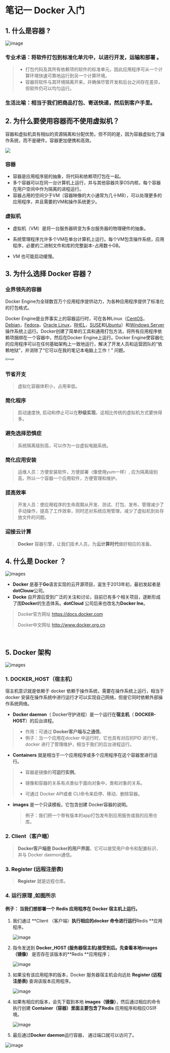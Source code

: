 # 笔记一 Docker 入门

## 1. 什么是容器 ?

![image](./../../../statics/images/docker/container-what-is-container.png)

### 专业术语：将软件打包到标准化单元中，以进行开发，运输和部署 。

> - 打包代码及其所有依赖项的软件的标准单元，因此应用程序可从一个计算环境快速可靠地运行到另一个计算环境。
> - 容器将软件与其环境隔离开来，并确保尽管开发和后台之间存在差异，但软件仍可以均匀运行。



### 生活比喻：相当于我们把商品打包、寄送快递，然后到客户手里。



## 2. 为什么要使用容器而不使用虚拟机？

容器和虚拟机具有相似的资源隔离和分配优势。但不同的是，因为容器虚拟化了操作系统，而不是硬件。容器更加便携和高效。

![](./../../../statics/images/docker/docker_containt_compose_vm.png)

### 容器

- 容器是应用程序层的抽象，将代码和依赖项打包在一起。
- 多个容器可以在同一台计算机上运行，并与其他容器共享OS内核，每个容器在用户空间中作为隔离的进程运行。
- 容器占用的空间少于VM（容器映像的大小通常为几十MB），可以处理更多的应用程序，并且需要的VM和操作系统更少。

### 虚拟机

- 虚拟机（VM）是将一台服务器转变为多台服务器的物理硬件的抽象。

- 系统管理程序允许多个VM在单台计算机上运行。每个VM包含操作系统，应用程序，必要的二进制文件和库的完整副本-占用数十GB。

- VM 也可能启动缓慢。

  

## 3.  为什么选择 Docker 容器？

### 业界领先的容器

Docker Engine为全球数百万个应用程序提供动力，为各种应用程序提供了标准化的打包格式。

Docker Engine是业界事实上的容器运行时，可在各种Linux（[CentOS](https://hub.docker.com/editions/community/docker-ce-server-centos)，[Debian](https://hub.docker.com/editions/community/docker-ce-server-debian)，[Fedora](https://hub.docker.com/editions/community/docker-ce-server-fedora)，[Oracle Linux](https://hub.docker.com/editions/enterprise/docker-ee-server-oraclelinux)，[RHEL](https://hub.docker.com/editions/enterprise/docker-ee-server-rhel)，[SUSE](https://hub.docker.com/editions/enterprise/docker-ee-server-sles)和[Ubuntu](https://hub.docker.com/editions/community/docker-ce-server-ubuntu)）和[Windows Server](https://hub.docker.com/editions/enterprise/docker-ee-server-windows)操作系统上运行。Docker创建了简单的工具和通用打包方法，将所有应用程序依赖项捆绑在一个容器中，然后在Docker Engine上运行。Docker Engine使容器化的应用程序可以在任何基础架构上一致地运行，解决了开发人员和运营团队的“依赖地狱”，并消除了“它可以在我的笔记本电脑上工作！” 问题。

<img src="./../../../statics/images/docker/Docker-Website-2018-Diagrams-071918-V5_a-Docker-Engine-page-first-panel.png" alt="image" style="zoom:50%;" />

## 

### 节省开支

> 虚拟化容器体积小，占用率低。

### 简化程序

> 启动速度快, 启动和停止可以在**秒级实现**，这相比传统的虚拟机方式要快得多。

### 避免选择恐惧症

> 系统隔离级别高，可以作为一台虚拟电脑系统。

### 简化应用安装

> 运维人员：方便安装软件，方便部署（像使用yum一样）,  应为隔离级别高，所以一个容器一个应用软件，方便管理和维护。

### 提高效率

> 开发人员：使应用程序的生命周期从开发、测试、打包、发布、管理减少了手动操作，提高了工作效率，同时还对系统应用管理，减少了虚拟机到处存放文件的问题。

### 迎接云计算

> **Docker** 容器引擎，让我们技术人员，为**云计算时代**做好相应的准备。



## 4. 什么是 Docker ？

![images](./../../../statics/images/docker/logo.jpg)

- **Docker** 是基于**Go**语言实现的云开源项目，诞生于2013年初，最初发起者是**dotClouw**公司。
- **Docke** 自开源后受到广泛的关注和讨论，目前已有多个相关项目，逐断形成了围**Docker**的生态体系。**dotCloud** 公司后来也改名为**Docker Ine**。
  
> Docker官方网址 https://docs.docker.com 
>
> Docker中文网址 http://www.docker.org.cn

&nbsp;

## 5. Docker 架构

![images](./../../../statics/images/docker/docker-01.jpg)



### 1. DOCKER_HOST（宿主机）

宿主机意识就是依赖于 docker 依赖于操作系统，需要在操作系统上运行，相当于docker 安装在操作系统中进行运行才可以实现自己网络，但是它同时依赖外部操作系统网络。

-  **Docker daemon**（ Docker守护进程）是一个运行在**宿主机**（ **DOCKER-HOST**）的后台进程。

  > - 作用：可通过 **Docker客户端与之通信**。
  > - 例子：当一个应用在docker 中运行时，它也具有对应的PID 进行号，docker 进行了管理维护，相当于我们的后台进程运行。

  

-  **Containers**  就是相当于一个应用程序或多个应用程序在这个容器里进行运行。

  > - 容器是镜像的**可运行实例**。
  >
  > - 镜像和容器的关系有点类似于面向对象中，类和对象的关系。
  >
  > - 可通过 Docker API或者 CLI命令来启停、移动、删除容器。

  

- **images** 是一个只读模板，它包含创建 Docker容器的说明。

  > 例子：我们把一个带有版本的app打包发布到应用服务或我的应用仓库。

  

### 2. Client（客户端）

> **Docker客户端是 Docker的用户界面**，它可以接受用户命令和配置标识，并与 Docker daemon通信。



### 3. Register (远程注册表)

> **Register** 就是远程仓库。



### 4. 运行原理 ,如图所示

#### 例子： 当我们想部署一个 Redis 应用程序在 Docker 宿主机上运行。

1. 我们通过 **Client （客户端）**执行相应的docker 命令进行运行**Redis **应用程序。

   ![image](./../../../statics/images/docker/pocess_05.png)

   

2. 指令发送到 **Docker_HOST (服务器宿主机)**接受到后。先查看本地**images（镜像）** 是否存在该版本的**Redis **应用程序；

   ![image](./../../../statics/images/docker/pocess_01.png)

3. 如果没有该应用程序的版本，Docker 服务器宿主机会向远处 **Register (远程注册表)** 查询该版本应用程序。

   ![image](./../../../statics/images/docker/pocess_02.png)

4. 如果有相应的版本，会先下载到本地 **images（镜像）**，然后通过相应的命令执行创建 **Container（容器）**里面主要包含了**Redis** 应用程序和相应OS环境。

   ![image](./../../../statics/images/docker/pocess_03.png)



5. 最后通过**Docker daemon**运行容器， 通过端口就可以访问了。

![image](./../../../statics/images/docker/pocess_04.png)






​    


​    
